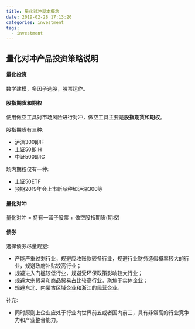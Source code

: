 ```yaml
---
title: 量化对冲基本概念
date: 2019-02-28 17:13:20
categories: investment
tags:
  - investment
---
```


## 量化对冲产品投资策略说明

#### 量化投资

数学建模，多因子选股，股票运作。

#### 股指期货和期权

使用做空工具对市场风险进行对冲，做空工具主要是**股指期货和期权**。

股指期货有三种:

- 沪深300即IF
- 上证50即IH
- 中证500即IC

场内期权仅有一种:

- 上证50ETF
- 预期2019年会上市新品种如沪深300等

#### 量化对冲

量化对冲 = 持有一篮子股票 + 做空股指期货(期权)

#### 债券

选择债券尽量规避:

- 产能严重过剩行业，规避应收账款较多行业，规避行业财务造假概率较大的行业，规避政府补贴较高行业；
- 规避进入门槛较低行业，规避受环保政策影响较大行业；
- 规避大宗贸易和商品贸易占比较高行业，聚焦于实体企业；
- 规避东北、内蒙古区域企业和浙江的民营企业。

补充:

- 同时原则上企业应处于行业内世界前五或者国内前三，具有非常高的行业竞争力和产业整合能力。
